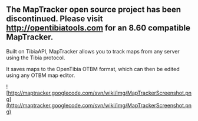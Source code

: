 ## The MapTracker open source project has been discontinued. Please visit http://opentibiatools.com for an 8.60 compatible MapTracker. ##

Built on TibiaAPI, MapTracker allows you to track maps from any server using the Tibia protocol.

It saves maps to the OpenTibia OTBM format, which can then be edited using any OTBM map editor.

![http://maptracker.googlecode.com/svn/wiki/img/MapTrackerScreenshot.png](http://maptracker.googlecode.com/svn/wiki/img/MapTrackerScreenshot.png)